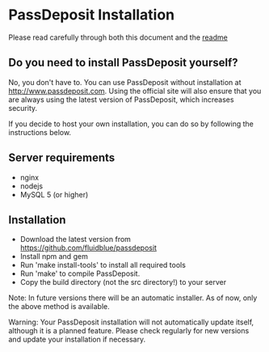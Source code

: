 # PassDeposit Installation

Please read carefully through both this document and the [readme](README.md#passdeposit)


## Do you need to install PassDeposit yourself?

No, you don't have to. You can use PassDeposit without installation at <http://www.passdeposit.com>. Using the official site will also ensure that you are always using the latest version of PassDeposit, which increases security.

If you decide to host your own installation, you can do so by following the instructions below.


## Server requirements

* nginx
* nodejs
* MySQL 5 (or higher)


## Installation

* Download the latest version from <https://github.com/fluidblue/passdeposit>
* Install npm and gem
* Run 'make install-tools' to install all required tools
* Run 'make' to compile PassDeposit.
* Copy the build directory (not the src directory!) to your server

Note: In future versions there will be an automatic installer. As of now, only the above method is available.

Warning: Your PassDeposit installation will not automatically update itself, although it is a planned feature. Please check regularly for new versions and update your installation if necessary.
